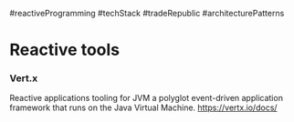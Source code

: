 #reactiveProgramming #techStack #tradeRepublic #architecturePatterns 

# Reactive tools

### Vert.x
Reactive applications tooling for JVM
a polyglot event-driven application framework that runs on the Java Virtual Machine.
https://vertx.io/docs/

